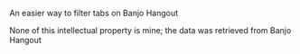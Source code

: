 An easier way to filter tabs on Banjo Hangout

None of this intellectual property is mine; the data was retrieved from Banjo Hangout
